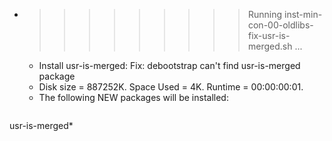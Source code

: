 * >>>>>>>>> Running inst-min-con-00-oldlibs-fix-usr-is-merged.sh ...
  * Install usr-is-merged: Fix: debootstrap can't find usr-is-merged package
  * Disk size = 887252K. Space Used = 4K. Runtime = 00:00:00:01.
  * The following NEW packages will be installed:
  ```bash
usr-is-merged*
  ```
